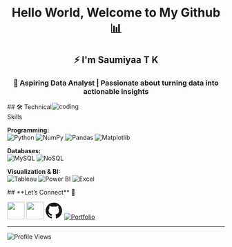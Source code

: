 <h1 align="center">Hello World, Welcome to My Github 📊</h1>
<h2 align="center">⚡ I'm Saumiyaa T K</h2>
<h3 align="center">🚀 Aspiring Data Analyst | Passionate about turning data into actionable insights</h3>

<img align="right" alt="coding" width="400" src="https://cdn.dribbble.com/users/1364029/screenshots/16093268/media/68e82a7fb4904614a9066d6b540c14b2.gif">
## 🛠️ Technical Skills

<p align="left">
  <!-- Programming -->
  <strong>Programming:</strong><br/>
  <img src="https://upload.wikimedia.org/wikipedia/commons/c/c3/Python-logo-notext.svg" alt="Python" width="40" height="40"/>
  <img src="https://upload.wikimedia.org/wikipedia/commons/3/31/NumPy_logo_2020.svg" alt="NumPy" width="40" height="40"/>
  <img src="https://upload.wikimedia.org/wikipedia/commons/e/ed/Pandas_logo.svg" alt="Pandas" width="80" height="40"/>
  <img src="https://upload.wikimedia.org/wikipedia/commons/8/84/Matplotlib_icon.svg" alt="Matplotlib" width="40" height="40"/>
</p>

<p align="left">
  <strong>Databases:</strong><br/>
  <img src="https://upload.wikimedia.org/wikipedia/en/d/dd/MySQL_logo.svg" alt="MySQL" width="60" height="40"/>
  <img src="https://upload.wikimedia.org/wikipedia/commons/4/4e/NoSQL_database_logo.svg" alt="NoSQL" width="60" height="40"/>
</p>

<p align="left">
  <strong>Visualization & BI:</strong><br/>
  <img src="https://upload.wikimedia.org/wikipedia/commons/4/4b/Tableau_Logo.png" alt="Tableau" width="80" height="40"/>
  <img src="https://upload.wikimedia.org/wikipedia/commons/c/cf/New_Power_BI_Logo.svg" alt="Power BI" width="40" height="40"/>
  <img src="https://upload.wikimedia.org/wikipedia/commons/3/3c/Microsoft_Office_Excel_(2019–present).svg" alt="Excel" width="40" height="40"/>
</p>
## **Let’s Connect** 🤝 

<p align="left">
  <a href="https://www.linkedin.com/in/saumiyaa-t-k"><img src="https://cdn.jsdelivr.net/gh/devicons/devicon/icons/linkedin/linkedin-original.svg" width="40" height="40"/></a>
  <a href="mailto:saumiyaakannan@gmail.com"><img src="https://img.icons8.com/color/48/gmail-new.png" width="40" height="40"/></a>
  <a href="https://github.com/yourusername"><img src="https://raw.githubusercontent.com/devicons/devicon/master/icons/github/github-original.svg" width="40" height="40"/></a>
  <a href="https://saumiyaatk.my.canva.site/"><img src="https://img.icons8.com/external-flaticons-lineal-color-flat-icons/64/external-portfolio-web-flaticons-lineal-color-flat-icons.png" width="40" height="40" alt="Portfolio"/></a>
</p>  

---

![Profile Views](https://komarev.com/ghpvc/?username=SaumiyaaTK&style=flat-square&color=blue)
